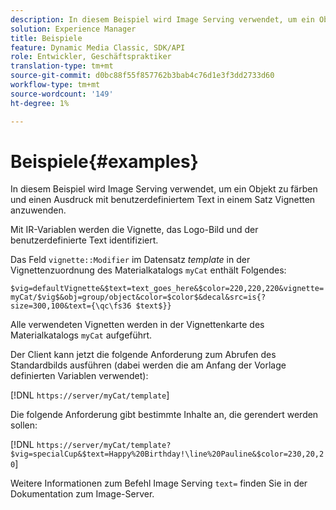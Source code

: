 ```yaml
---
description: In diesem Beispiel wird Image Serving verwendet, um ein Objekt zu färben und einen Ausdruck mit benutzerdefiniertem Text in einem Satz Vignetten anzuwenden.
solution: Experience Manager
title: Beispiele
feature: Dynamic Media Classic, SDK/API
role: Entwickler, Geschäftspraktiker
translation-type: tm+mt
source-git-commit: d0bc88f55f857762b3bab4c76d1e3f3dd2733d60
workflow-type: tm+mt
source-wordcount: '149'
ht-degree: 1%

---
```



# Beispiele{#examples}

In diesem Beispiel wird Image Serving verwendet, um ein Objekt zu färben und einen Ausdruck mit benutzerdefiniertem Text in einem Satz Vignetten anzuwenden.

Mit IR-Variablen werden die Vignette, das Logo-Bild und der benutzerdefinierte Text identifiziert.

Das Feld `vignette::Modifier` im Datensatz *template* in der Vignettenzuordnung des Materialkatalogs `myCat` enthält Folgendes:

`$vig=defaultVignette&$text=text_goes_here&$color=220,220,220&vignette=myCat/$vig$&obj=group/object&color=$color$&decal&src=is{?size=300,100&text={\qc\fs36 $text$}}`

Alle verwendeten Vignetten werden in der Vignettenkarte des Materialkatalogs `myCat` aufgeführt.

Der Client kann jetzt die folgende Anforderung zum Abrufen des Standardbilds ausführen (dabei werden die am Anfang der Vorlage definierten Variablen verwendet):

[!DNL `https://server/myCat/template`]

Die folgende Anforderung gibt bestimmte Inhalte an, die gerendert werden sollen:

[!DNL `https://server/myCat/template?$vig=specialCup&$text=Happy%20Birthday!\line%20Pauline&$color=230,20,20`]

Weitere Informationen zum Befehl Image Serving `text=` finden Sie in der Dokumentation zum Image-Server.
